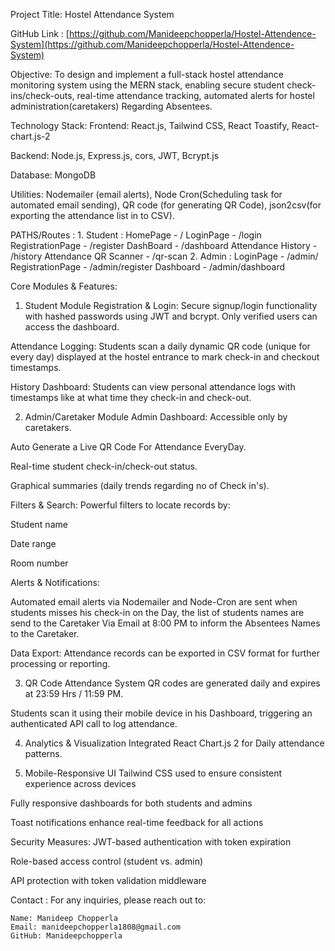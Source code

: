 Project Title:
Hostel Attendance System

GitHub Link : [https://github.com/Manideepchopperla/Hostel-Attendence-System](https://github.com/Manideepchopperla/Hostel-Attendence-System)

Objective:
To design and implement a full-stack hostel attendance monitoring system using the MERN stack, enabling secure student check-ins/check-outs, real-time attendance tracking, automated alerts for hostel administration(caretakers) Regarding Absentees.

Technology Stack:
Frontend: React.js, Tailwind CSS, React Toastify, React-chart.js-2

Backend: Node.js, Express.js, cors, JWT, Bcrypt.js

Database: MongoDB

Utilities: Nodemailer (email alerts), Node Cron(Scheduling task for automated email sending), QR code (for generating QR Code), json2csv(for exporting the attendance list in to CSV).

PATHS/Routes :
    1. Student : 
        HomePage - / 
        LoginPage - /login
        RegistrationPage - /register
        DashBoard - /dashboard
        Attendance History - /history
        Attendance QR Scanner - /qr-scan
    2. Admin : 
        LoginPage - /admin/
        RegistrationPage - /admin/register
        Dashboard - /admin/dashboard

Core Modules & Features:
1. Student Module
Registration & Login:
Secure signup/login functionality with hashed passwords using JWT and bcrypt. Only verified users can access the dashboard.

Attendance Logging:
Students scan a daily dynamic QR code (unique for every day) displayed at the hostel entrance to mark check-in and checkout timestamps.

History Dashboard:
Students can view personal attendance logs with timestamps like at what time they check-in and check-out.

2. Admin/Caretaker Module
Admin Dashboard:
Accessible only by caretakers.

Auto Generate a Live QR Code For Attendance EveryDay. 

Real-time student check-in/check-out status.

Graphical summaries (daily trends regarding no of Check in's).

Filters & Search:
Powerful filters to locate records by:

Student name 

Date range

Room number

Alerts & Notifications:

Automated email alerts via Nodemailer and Node-Cron are sent when students misses his check-in on the Day, the list of students names are send to the Caretaker Via Email at 8:00 PM to inform the Absentees Names to the Caretaker.


Data Export:
Attendance records can be exported in CSV format for further processing or reporting.

3. QR Code Attendance System
QR codes are generated daily and expires at 23:59 Hrs / 11:59 PM.

Students scan it using their mobile device in his Dashboard, triggering an authenticated API call to log attendance.

4. Analytics & Visualization
Integrated React Chart.js 2 for Daily attendance patterns.

5. Mobile-Responsive UI 
Tailwind CSS used to ensure consistent experience across devices

Fully responsive dashboards for both students and admins

Toast notifications enhance real-time feedback for all actions

Security Measures:
JWT-based authentication with token expiration

Role-based access control (student vs. admin)

API protection with token validation middleware

Contact :
    For any inquiries, please reach out to:

    Name: Manideep Chopperla
    Email: manideepchopperla1808@gmail.com
    GitHub: Manideepchopperla
